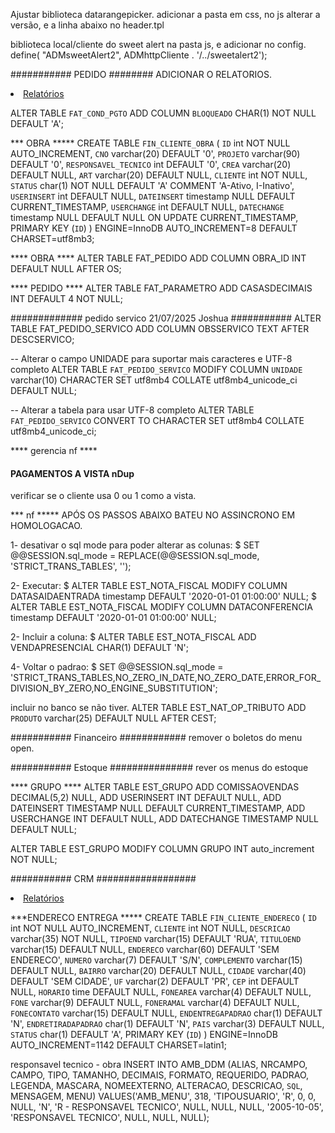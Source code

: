 
Ajustar biblioteca datarangepicker.
adicionar a pasta em css, no js alterar a versão, e a linha abaixo no header.tpl
<link href="css/daterangepicker/daterangepicker.css" rel="stylesheet">


biblioteca local/cliente do sweet alert na pasta js, e adicionar no config.
define( "ADMsweetAlert2", ADMhttpCliente . '/../sweetalert2');

########### PEDIDO ########
ADICIONAR O RELATORIOS.
<li><a href="index.php?mod=ped&form=pedido_relatorios">Relatórios</a></li>

ALTER TABLE `FAT_COND_PGTO` 
ADD COLUMN `BLOQUEADO` CHAR(1) NOT NULL DEFAULT 'A';

*** OBRA *****
CREATE TABLE `FIN_CLIENTE_OBRA` (
  `ID` int NOT NULL AUTO_INCREMENT,
  `CNO` varchar(20) DEFAULT '0',
  `PROJETO` varchar(90) DEFAULT '0',
  `RESPONSAVEL_TECNICO` int DEFAULT '0',
  `CREA` varchar(20) DEFAULT NULL,
  `ART` varchar(20) DEFAULT NULL,
  `CLIENTE` int NOT NULL,
  `STATUS` char(1) NOT NULL DEFAULT 'A' COMMENT 'A-Ativo, I-Inativo',
  `USERINSERT` int DEFAULT NULL,
  `DATEINSERT` timestamp NULL DEFAULT CURRENT_TIMESTAMP,
  `USERCHANGE` int DEFAULT NULL,
  `DATECHANGE` timestamp NULL DEFAULT NULL ON UPDATE CURRENT_TIMESTAMP,
  PRIMARY KEY (`ID`)
) ENGINE=InnoDB AUTO_INCREMENT=8 DEFAULT CHARSET=utf8mb3;


**** OBRA ****
ALTER TABLE FAT_PEDIDO 
ADD COLUMN OBRA_ID INT DEFAULT NULL AFTER OS;

**** PEDIDO ****
ALTER TABLE FAT_PARAMETRO ADD CASASDECIMAIS INT DEFAULT 4 NOT NULL;


############# pedido servico 21/07/2025 Joshua ###########
ALTER TABLE FAT_PEDIDO_SERVICO
ADD COLUMN OBSSERVICO TEXT AFTER DESCSERVICO;

-- Alterar o campo UNIDADE para suportar mais caracteres e UTF-8 completo
ALTER TABLE `FAT_PEDIDO_SERVICO` 
MODIFY COLUMN `UNIDADE` varchar(10) CHARACTER SET utf8mb4 COLLATE utf8mb4_unicode_ci DEFAULT NULL;

-- Alterar a tabela para usar UTF-8 completo
ALTER TABLE `FAT_PEDIDO_SERVICO` 
CONVERT TO CHARACTER SET utf8mb4 COLLATE utf8mb4_unicode_ci;

**** gerencia  nf ****
#### PAGAMENTOS A VISTA nDup ####
verificar se o cliente usa 0 ou 1 como a vista.

*** nf *****
APÓS OS PASSOS ABAIXO BATEU NO ASSINCRONO EM HOMOLOGACAO.

1- desativar o sql mode para poder alterar as colunas:
$ SET @@SESSION.sql_mode = REPLACE(@@SESSION.sql_mode, 'STRICT_TRANS_TABLES', '');

2- Executar:
$ ALTER TABLE EST_NOTA_FISCAL MODIFY COLUMN DATASAIDAENTRADA timestamp DEFAULT '2020-01-01 01:00:00' NULL;
$ ALTER TABLE EST_NOTA_FISCAL MODIFY COLUMN DATACONFERENCIA timestamp DEFAULT '2020-01-01 01:00:00' NULL;

2- Incluir a coluna:
$ ALTER TABLE EST_NOTA_FISCAL 
ADD VENDAPRESENCIAL CHAR(1) DEFAULT 'N';

4- Voltar o padrao:
$ SET @@SESSION.sql_mode = 'STRICT_TRANS_TABLES,NO_ZERO_IN_DATE,NO_ZERO_DATE,ERROR_FOR_DIVISION_BY_ZERO,NO_ENGINE_SUBSTITUTION';

incluir no banco se não tiver.
ALTER TABLE EST_NAT_OP_TRIBUTO 
ADD `PRODUTO` varchar(25) DEFAULT NULL AFTER CEST;


########### Financeiro ############
remover o boletos do menu open.


########### Estoque ###############
rever os menus do estoque

**** GRUPO ****
ALTER TABLE EST_GRUPO 
ADD COMISSAOVENDAS DECIMAL(5,2) NULL,
ADD USERINSERT INT DEFAULT NULL,
ADD DATEINSERT TIMESTAMP NULL DEFAULT CURRENT_TIMESTAMP,
ADD USERCHANGE INT DEFAULT NULL,
ADD DATECHANGE TIMESTAMP NULL DEFAULT NULL;


ALTER TABLE EST_GRUPO MODIFY COLUMN GRUPO INT auto_increment NOT NULL;


########### CRM ##################
<li><a href="index.php?mod=crm&form=rel_contas">Relatórios</a></li>


***ENDERECO ENTREGA *****
CREATE TABLE `FIN_CLIENTE_ENDERECO` (
  `ID` int NOT NULL AUTO_INCREMENT,
  `CLIENTE` int NOT NULL,
  `DESCRICAO` varchar(35) NOT NULL,
  `TIPOEND` varchar(15) DEFAULT 'RUA',
  `TITULOEND` varchar(15) DEFAULT NULL,
  `ENDERECO` varchar(60) DEFAULT 'SEM ENDERECO',
  `NUMERO` varchar(7) DEFAULT 'S/N',
  `COMPLEMENTO` varchar(15) DEFAULT NULL,
  `BAIRRO` varchar(20) DEFAULT NULL,
  `CIDADE` varchar(40) DEFAULT 'SEM CIDADE',
  `UF` varchar(2) DEFAULT 'PR',
  `CEP` int DEFAULT NULL,
  `HORARIO` time DEFAULT NULL,
  `FONEAREA` varchar(4) DEFAULT NULL,
  `FONE` varchar(9) DEFAULT NULL,
  `FONERAMAL` varchar(4) DEFAULT NULL,
  `FONECONTATO` varchar(15) DEFAULT NULL,
  `ENDENTREGAPADRAO` char(1) DEFAULT 'N',
  `ENDRETIRADAPADRAO` char(1) DEFAULT 'N',
  `PAIS` varchar(3) DEFAULT NULL,
  `STATUS` char(1) DEFAULT 'A',
  PRIMARY KEY (`ID`)
) ENGINE=InnoDB AUTO_INCREMENT=1142 DEFAULT CHARSET=latin1;

responsavel tecnico - obra
INSERT INTO AMB_DDM
(ALIAS, NRCAMPO, CAMPO, TIPO, TAMANHO, DECIMAIS, FORMATO, REQUERIDO, PADRAO, LEGENDA, MASCARA, NOMEEXTERNO, ALTERACAO, DESCRICAO, `SQL`, MENSAGEM, MENU)
VALUES('AMB_MENU', 318, 'TIPOUSUARIO', 'R', 0, 0, NULL, 'N', 'R - RESPONSAVEL TECNICO', NULL, NULL, NULL, '2005-10-05', 'RESPONSAVEL TECNICO', NULL, NULL, NULL);





